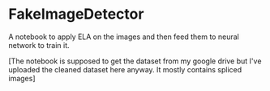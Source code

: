 # FakeImageDetector
A notebook to apply ELA on the images and then feed them to neural network to train it.

[The notebook is supposed to get the dataset from my google drive but I've uploaded the cleaned dataset here anyway. It mostly contains spliced images]
